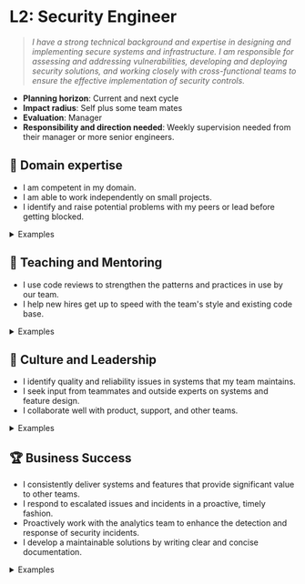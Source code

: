 # L2: Security Engineer

> _I have a strong technical background and expertise in designing and implementing secure systems and infrastructure. I am responsible for assessing and addressing vulnerabilities, developing and deploying security solutions, and working closely with cross-functional teams to ensure the effective implementation of security controls._

- **Planning horizon**: Current and next cycle
- **Impact radius**: Self plus some team mates
- **Evaluation**: Manager
- **Responsibility and direction needed**: Weekly supervision needed from their manager or more senior engineers.

## 🦉 Domain expertise

- I am competent in my domain.
- I am able to work independently on small projects.
- I identify and raise potential problems with my peers or lead before getting blocked.

<details>
<summary>Examples</summary>

- I was nominated as the incident controller and successfully followed the relevant incident response plan.
- When faced with a small project, I understood the brief the first time, and was able to reach out myself to find the answers I needed to complete it.
- I added a new module to the Beholder.

</details>

## 🌱 Teaching and Mentoring

- I use code reviews to strengthen the patterns and practices in use by our team.
- I help new hires get up to speed with the team's style and existing code base.

<details>
<summary>Examples</summary>

- I acted as a buddy for a new person who joined my team, and helped them become productive with our tools.
- I gave feedback in a code review that resulted in a teammate updating the code to reflect better practices.
- I demonstrated what I learned during sharpening at the weekly show-and-tell session.

</details>

## 🧭 Culture and Leadership

- I identify quality and reliability issues in systems that my team maintains.
- I seek input from teammates and outside experts on systems and feature design.
- I collaborate well with product, support, and other teams.

<details>
<summary>Examples</summary>

- I track issues and ensure proper handover is performed while on QRF.
- I assisted in the scope of a pitch by providing constructive feedback.
- I noticed that a change I was making may affect another team, so I reached out to that team directly to prevent surprises.

</details>

## 🏆 Business Success

- I consistently deliver systems and features that provide significant value to other teams.
- I respond to escalated issues and incidents in a proactive, timely fashion.
- Proactively work with the analytics team to enhance the detection and response of security incidents.
- I develop a maintainable solutions by writing clear and concise documentation.

<details>
<summary>Examples</summary>

- Throughout the implementation of a pitch I maintained up-to-date documentation consisting of how-to guides and infrastructure architecture.
- In conjunction with the Security Analysts I setup alerts in Sumo Logic to capture potential issues.
- While on QRF, I got an alert when an application we maintain fellover and created a PR to fix the root cause.

</details>
